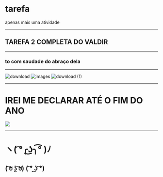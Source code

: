 # tarefa
apenas mais uma atividade
***
## TAREFA 2 COMPLETA DO VALDIR
***
### to com saudade do abraço dela
***
![download](https://user-images.githubusercontent.com/119547834/229229121-4ae9bfde-f9de-4a33-a74d-6e6f00d00605.jpg)
![images](https://user-images.githubusercontent.com/119547834/229229235-6c00c92d-7580-4b80-ade5-d3902e62d10d.jpg)
![download (1)](https://user-images.githubusercontent.com/119547834/229229295-047d49eb-412b-49f9-858d-5fd891b35653.jpg)

***

# **IREI ME DECLARAR ATÉ O FIM DO ANO**
![](https://media.tenor.com/WYsFmQDiMn8AAAAM/capivara.gif)

***
# ヽ( ͡°╭͜ʖ╮͡° )ﾉ
## ( ͡ಠ ʖ̯ ͡ಠ)   ( ͡° ͜ʖ ͡°)